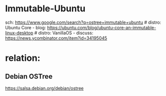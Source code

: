 # Immutable-Ubuntu
sch: https://www.google.com/search?q=ostree+immutable+ubuntu # distro: Ubuntu Core - blog: https://ubuntu.com/blog/ubuntu-core-an-immutable-linux-desktop  # distro: VanillaOS - discuss: https://news.ycombinator.com/item?id=34195045

# relation:
## Debian OSTree
https://salsa.debian.org/debian/ostree
